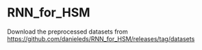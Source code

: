 # RNN_for_HSM

Download the preprocessed datasets from https://github.com/danieleds/RNN_for_HSM/releases/tag/datasets
